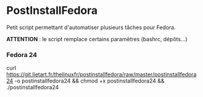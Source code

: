 # PostInstallFedora

Petit script permettant d'automatiser plusieurs tâches pour Fedora.

**ATTENTION** : le script remplace certains paramètres (bashrc, dépôts...)

### Fedora 24
curl https://git.lietart.fr/thelinuxfr/postinstallfedora/raw/master/postinstallfedora24 -o postinstallfedora24 && chmod +x postinstallfedora24 && ./postinstallfedora24
